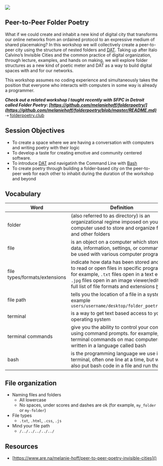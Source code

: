 ![](https://github.com/melaniehoff/Peer-to-Peer-Poetry/blob/master/folder-cities.jpg)

## Peer-to-Peer Folder Poetry

What if we could create and inhabit a new kind of digital city that transforms our online networks from an ordained protocol to an expressive medium of shared placemaking? In this workshop we will collectively create a peer-to-peer city using the structure of nested folders and [DAT](https://dat.foundation/). Taking up after Italo Calvino’s Invisible Cities and the common practice of digital organization, through lecture, examples, and hands on making, we will explore folder structures as a new kind of poetic meter and DAT as a way to build digital spaces with and for our networks.


This workshop assumes no coding experience and simultaneously takes the position that everyone who interacts with computers in some way is already a programmer.
 

**_Check out a related workshop I taught recently with SFPC in Detroit called Folder Poetry: [https://github.com/melaniehoff/folderpoetry/](https://github.com/melaniehoff/folderpoetry/blob/master/README.md)_**
⇢ [folderpoetry.club](http://www.folderpoetry.club)

## Session Objectives

- To create a space where we are having a conversation with computers and writing poetry with their logic
- To develop a taste for creating emotive and community centered software.
- To introduce [DAT](https://dat.foundation/) and navigatinh the Command Line with [Bash](https://en.wikipedia.org/wiki/Bash_(Unix_shell))
- To create poetry through building a folder-based city on the peer-to-peer web for each other to inhabit during the duration of the workshop and beyond

## Vocabulary
**Word** | **Definition**
--- | ---
folder | (also referred to as directory) is an organizational regime imposed on your computer used to store and organize files and other folders
file | is an object on a computer which stores data, information, settings, or commands to be used with various computer programs
file types/formats/extensions | indicate how data has been stored and how to read or open files in specific programs. for example, `.txt` files open in a text editor, `.jpg` files open in an image viewer/editor. full list of file formats and extensions [here](https://en.wikipedia.org/wiki/List_of_file_formats)
file path | tells you the location of a file in a system. for example `users/username/desktop/folder_poetry_club`
terminal | is a way to get text based access to your operating system
terminal commands | give you the ability to control your computer using command prompts. for example, terminal commands on mac computers are written in a language called bash
bash | is the programming language we use in the terminal, often one line at a time, but we can also put bash code in a file and run that file

## File organization
- Naming files and folders
    - All lowercase
    - No spaces, under scores and dashes are ok (for example, `my_folder` or `my-folder`)
- File types
    - `.txt`, `.html`, `.css`, `.js`
- Mind your file path
    - `/../../../../../`
    
    


## Resources
- [https://www.are.na/melanie-hoff/peer-to-peer-poetry-invisible-cities]()



